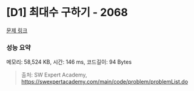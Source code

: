 # [D1] 최대수 구하기 - 2068 

[문제 링크](https://swexpertacademy.com/main/code/problem/problemDetail.do?contestProbId=AV5QQhbqA4QDFAUq) 

### 성능 요약

메모리: 58,524 KB, 시간: 146 ms, 코드길이: 94 Bytes



> 출처: SW Expert Academy, https://swexpertacademy.com/main/code/problem/problemList.do